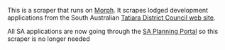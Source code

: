 This is a scraper that runs on [Morph](https://morph.io).  It scrapes lodged development applications from the South Australian [Tatiara District Council web site](https://www.tatiara.sa.gov.au).

All SA applications are now going through the [SA Planning Portal](https://github.com/planningalerts-scrapers/saplanningportal) so this scraper is no longer needed
